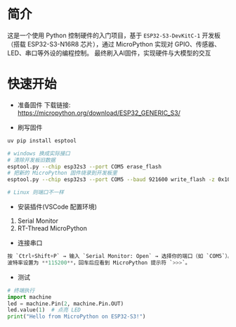 # 简介

这是一个使用 Python 控制硬件的入门项目，基于 `ESP32-S3-DevKitC-1` 开发板（搭载 ESP32-S3-N16R8 芯片），通过 MicroPython 实现对 GPIO、传感器、LED、串口等外设的编程控制。
最终刷入AI固件，实现硬件与大模型的交互

# 快速开始
- 准备固件
下载链接: https://micropython.org/download/ESP32_GENERIC_S3/

- 刷写固件
```bash
uv pip install esptool

# windows 换成实际接口
# 清除开发板旧数据
esptool.py --chip esp32s3 --port COM5 erase_flash
# 把新的 MicroPython 固件烧录到开发板里
esptool.py --chip esp32s3 --port COM5 --baud 921600 write_flash -z 0x1000 ESP32_GENERIC_S3-20250911-v1.26.1.bin

# Linux 则端口不一样
```

- 安装插件(VSCode 配置环境)
1. Serial Monitor
2. RT-Thread MicroPython

- 连接串口
```python
按 `Ctrl+Shift+P` → 输入 `Serial Monitor: Open` → 选择你的端口（如 `COM5`）。
波特率设置为 **115200**，回车后应看到 MicroPython 提示符 `>>>`。
```

- 测试
```python
# 终端执行
import machine
led = machine.Pin(2, machine.Pin.OUT)
led.value(1)  # 点亮 LED
print("Hello from MicroPython on ESP32-S3!")
```